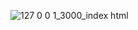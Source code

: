 ![127 0 0 1_3000_index html](https://github.com/user-attachments/assets/ee3aa258-3689-4554-a66e-27eeb3c53967)
